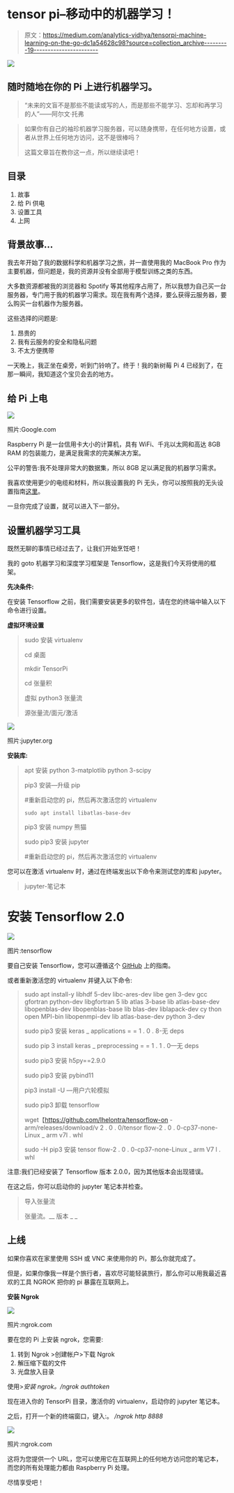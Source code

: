 # tensor pi–移动中的机器学习！

> 原文：<https://medium.com/analytics-vidhya/tensorpi-machine-learning-on-the-go-dc1a54628c98?source=collection_archive---------19----------------------->

![](img/2d1a5702d190dcd4eb8b81f4c146c394.png)

## 随时随地在你的 Pi 上进行机器学习。

> “未来的文盲不是那些不能读或写的人，而是那些不能学习、忘却和再学习的人”——阿尔文·托弗

> 如果你有自己的袖珍机器学习服务器，可以随身携带，在任何地方设置，或者从世界上任何地方访问，这不是很棒吗？
> 
> 这篇文章旨在教你这一点，所以继续读吧！

## 目录

1.  故事
2.  给 Pi 供电
3.  设置工具
4.  上网

## 背景故事…

我去年开始了我的数据科学和机器学习之旅，并一直使用我的 MacBook Pro 作为主要机器，但问题是，我的资源并没有全部用于模型训练之类的东西。

大多数资源都被我的浏览器和 Spotify 等其他程序占用了，所以我想为自己买一台服务器，专门用于我的机器学习需求。现在我有两个选择，要么获得云服务器，要么购买一台机器作为服务器。

这些选择的问题是:

1.  昂贵的
2.  我有云服务的安全和隐私问题
3.  不太方便携带

一天晚上，我正坐在桌旁，听到门铃响了。终于！我的新树莓 Pi 4 已经到了，在那一瞬间，我知道这个宝贝会去的地方。

## 给 Pi 上电

![](img/b0f7e8e24e72d26a34da72b34bb3cbd1.png)

照片:Google.com

Raspberry Pi 是一台信用卡大小的计算机，具有 WiFi、千兆以太网和高达 8GB RAM 的包装能力，是满足我需求的完美解决方案。

公平的警告:我不处理非常大的数据集，所以 8GB 足以满足我的机器学习需求。

我喜欢使用更少的电缆和材料，所以我设置我的 Pi 无头，你可以按照我的无头设置指南[这里](/@arsalan.sahab/minimalist-raspberry-pi-headless-setup-7a75168c483b)。

一旦你完成了设置，就可以进入下一部分。

## 设置机器学习工具

既然无聊的事情已经过去了，让我们开始烹饪吧！

我的 goto 机器学习和深度学习框架是 Tensorflow，这是我们今天将使用的框架。

**先决条件:**

在安装 Tensorflow 之前，我们需要安装更多的软件包，请在您的终端中输入以下命令进行设置。

**虚拟环境设置**

> sudo 安装 virtualenv
> 
> cd 桌面
> 
> mkdir TensorPi
> 
> cd 张量积
> 
> 虚拟 python3 张量流
> 
> 源张量流/面元/激活

![](img/a6cc9fba5749e801df1372d8821c9a1f.png)

照片:jupyter.org

**安装库:**

> apt 安装 python 3-matplotlib python 3-scipy
> 
> pip3 安装—升级 pip
> 
> #重新启动您的 pi，然后再次激活您的 virtualenv
> 
> `sudo apt install libatlas-base-dev`
> 
> pip3 安装 numpy 熊猫
> 
> sudo pip3 安装 jupyter
> 
> #重新启动您的 pi，然后再次激活您的 virtualenv

您可以在激活 virtualenv 时，通过在终端发出以下命令来测试您的库和 jupyter。

> jupyter-笔记本

# 安装 Tensorflow 2.0

![](img/c2e2c1348db43b7e9dda96a57b92f81d.png)

图片:tensorflow

要自己安装 Tensorflow，您可以遵循这个 [GitHub](https://github.com/PINTO0309/Tensorflow-bin/#usage:) 上的指南。

或者重新激活您的 virtualenv 并键入以下命令:

> sudo apt install-y libhdf 5-dev libc-ares-dev libe gen 3-dev gcc gfortran python-dev libgfortran 5 lib atlas 3-base lib atlas-base-dev libopenblas-dev libopenblas-base lib blas-dev liblapack-dev cy thon open MPI-bin libopenmpi-dev lib atlas-base-dev python 3-dev
> 
> sudo pip3 安装 keras _ applications = = 1 . 0 . 8-无 deps
> 
> sudo pip 3 install keras _ preprocessing = = 1 . 1 . 0—无 deps
> 
> sudo pip3 安装 h5py==2.9.0
> 
> sudo pip3 安装 pybind11
> 
> pip3 install -U —用户六轮模拟
> 
> sudo pip3 卸载 tensorflow
> 
> wget【https://github.com/lhelontra/tensorflow-on -arm/releases/download/v 2 . 0 . 0/tensor flow-2 . 0 . 0-cp37-none-Linux _ arm v7l . whl
> 
> sudo -H pip3 安装 tensor flow-2 . 0 . 0-cp37-none-Linux _ arm V7 l . whl

注意:我们已经安装了 Tensorflow 版本 2.0.0，因为其他版本会出现错误。

在这之后，你可以启动你的 jupyter 笔记本并检查。

> 导入张量流
> 
> 张量流。__ 版本 _ _

## 上线

如果你喜欢在家里使用 SSH 或 VNC 来使用你的 Pi，那么你就完成了。

但是，如果你像我一样是个旅行者，喜欢尽可能轻装旅行，那么你可以用我最近喜欢的工具 NGROK 把你的 pi 暴露在互联网上。

**安装 Ngrok**

![](img/ed88e49bda6f24168a7115591390b463.png)

照片:ngrok.com

要在您的 Pi 上安装 ngrok，您需要:

1.  转到 Ngrok >创建帐户>下载 Ngrok
2.  解压缩下载的文件
3.  光盘放入目录

使用>*安装 ngrok。/ngrok authtoken<your _ auth _ token>*

现在进入你的 TensorPi 目录，激活你的 virtualenv，启动你的 jupyter 笔记本。

之后，打开一个新的终端窗口，键入:。 */ngrok http 8888*

![](img/baea86a3fe48dd4fca6c053d8e8c1f8c.png)

照片:ngrok.com

这将为您提供一个 URL，您可以使用它在互联网上的任何地方访问您的笔记本，而您的所有处理能力都由 Raspberry Pi 处理。

尽情享受吧！